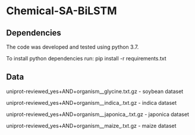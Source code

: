 # Chemical-SA-BiLSTM
## Dependencies
The code was developed and tested using python 3.7.

To install python dependencies run: pip install -r requirements.txt


## Data
uniprot-reviewed_yes+AND+organism__glycine.txt.gz - soybean dataset

uniprot-reviewed_yes+AND+organism__indica_.txt.gz - indica dataset

uniprot-reviewed_yes+AND+organism__japonica_.txt.gz - japonica dataset

uniprot-reviewed_yes+AND+organism__maize_.txt.gz - maize dataset

